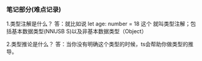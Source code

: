 ### 笔记部分(难点记录)
1.类型注解是什么？
答：就比如说 let age: number = 18 这个 就叫类型注解；包括基本数据类型(NNUSB S)以及非基本数据类型（Object）

2.类型推论是什么？
答：当你没有明确这个类型的时候，ts会帮助你做类型的推导。